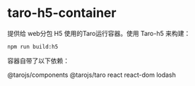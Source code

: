 # taro-h5-container
提供给 web分包 H5 使用的Taro运行容器。使用 Taro-h5 来构建：

```
npm run build:h5
```

容器自带了以下依赖：

@tarojs/components
@tarojs/taro
react
react-dom
lodash

